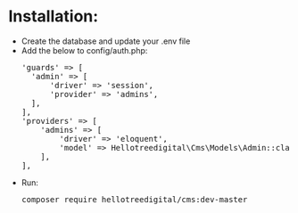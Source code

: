 <h1>Installation:</h1>

<ul>
<li>Create the database and update your .env file</li>
<li>
Add the below to config/auth.php:
<pre>
'guards' => [
  'admin' => [
      'driver' => 'session',
      'provider' => 'admins',
  ],
],
'providers' => [
    'admins' => [
        'driver' => 'eloquent',
        'model' => Hellotreedigital\Cms\Models\Admin::class,
    ],
],
</pre>
</li>
<li>
Run:
<pre>
composer require hellotreedigital/cms:dev-master
</pre>
</li>
</ul>
